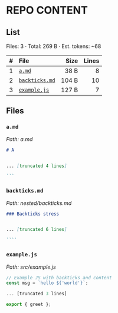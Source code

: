 # REPO CONTENT

## List
Files: 3 · Total: 269 B · Est. tokens: ~68

| # | File | Size | Lines |
|---:|:-----|----:|-----:|
| 1 | [`a.md`](#a.md) | 38 B | 8 |
| 2 | [`backticks.md`](#nested-backticks.md) | 104 B | 10 |
| 3 | [`example.js`](#src-example.js) | 127 B | 7 |

## Files

<a id="a.md"></a>
### `a.md`

_Path: a.md_

````markdown
# A


... [truncated 4 lines]

```


````

<a id="nested-backticks.md"></a>
### `backticks.md`

_Path: nested/backticks.md_

`````markdown
### Backticks stress


... [truncated 6 lines]

````


`````

<a id="src-example.js"></a>
### `example.js`

_Path: src/example.js_

```javascript
// Example JS with backticks and content
const msg = `hello ${'world'}`;

... [truncated 3 lines]

export { greet };


```

<!-- END OF SNAPSHOT -->
